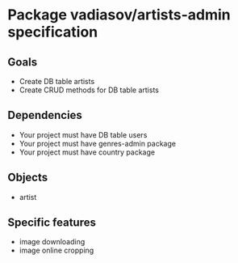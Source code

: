 # Package vadiasov/artists-admin specification
## Goals
* Create DB table artists 
* Create CRUD methods for DB table artists

## Dependencies
* Your project must have DB table users
* Your project must have genres-admin package
* Your project must have country package

## Objects
* artist

## Specific features
* image downloading
* image online cropping
